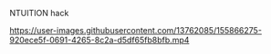 NTUITION hack

https://user-images.githubusercontent.com/13762085/155866275-920ece5f-0691-4265-8c2a-d5df65fb8bfb.mp4

